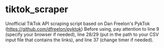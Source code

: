# tiktok_scraper
Unofficial TikTok API scraping script based on Dan Freelon's PykTok (https://github.com/dfreelon/pyktok)
Before using, pay attention to line 9 (specify your browser if needed), line 28/29 (put in the path to your CSV input file that contains the links), and line 37 (change timer if needed).
